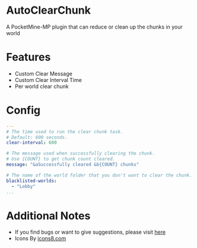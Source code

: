 # AutoClearChunk

A PocketMine-MP plugin that can reduce or clean up the chunks in your world

# Features
- Custom Clear Message
- Custom Clear Interval Time
- Per world clear chunk

# Config

``` YAML
---
# The time used to run the clear chunk task.
# Default: 600 seconds.
clear-interval: 600

# The message used when successfully clearing the chunk.
# Use {COUNT} to get chunk count cleared.
message: "&aSuccessfully cleared &b{COUNT} chunks"

# The name of the world folder that you don't want to clear the chunk.
blacklisted-worlds:
  - "Lobby"
...
```

# Additional Notes

- If you find bugs or want to give suggestions, please visit [here](https://github.com/HazardTeam/AutoClearChunk/issues)
- Icons By [icons8.com](https://icons8.com)
